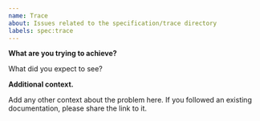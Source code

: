 ```yaml
---
name: Trace
about: Issues related to the specification/trace directory
labels: spec:trace
---
```


**What are you trying to achieve?**

What did you expect to see?

**Additional context.**

Add any other context about the problem here. If you followed an existing documentation, please share the link to it.
